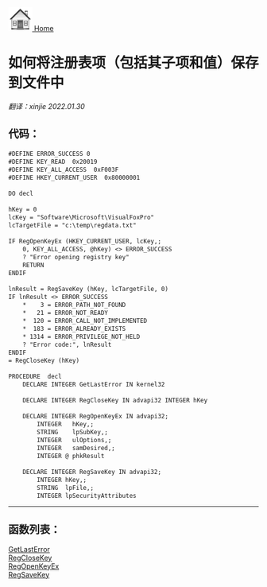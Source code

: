 [<img src="../images/home.png"> Home ](https://github.com/VFPX/Win32API)  

# 如何将注册表项（包括其子项和值）保存到文件中

_翻译：xinjie  2022.01.30_

## 代码：
```foxpro  
#DEFINE ERROR_SUCCESS 0
#DEFINE KEY_READ  0x20019
#DEFINE KEY_ALL_ACCESS  0xF003F
#DEFINE HKEY_CURRENT_USER  0x80000001

DO decl

hKey = 0
lcKey = "Software\Microsoft\VisualFoxPro"
lcTargetFile = "c:\temp\regdata.txt"

IF RegOpenKeyEx (HKEY_CURRENT_USER, lcKey,;
	0, KEY_ALL_ACCESS, @hKey) <> ERROR_SUCCESS
	? "Error opening registry key"
	RETURN
ENDIF

lnResult = RegSaveKey (hKey, lcTargetFile, 0)
IF lnResult <> ERROR_SUCCESS
	*    3 = ERROR_PATH_NOT_FOUND
	*   21 = ERROR_NOT_READY
	*  120 = ERROR_CALL_NOT_IMPLEMENTED
	*  183 = ERROR_ALREADY_EXISTS
	* 1314 = ERROR_PRIVILEGE_NOT_HELD
	? "Error code:", lnResult
ENDIF
= RegCloseKey (hKey)

PROCEDURE  decl
	DECLARE INTEGER GetLastError IN kernel32

	DECLARE INTEGER RegCloseKey IN advapi32 INTEGER hKey

	DECLARE INTEGER RegOpenKeyEx IN advapi32;
		INTEGER   hKey,;
		STRING    lpSubKey,;
		INTEGER   ulOptions,;
		INTEGER   samDesired,;
		INTEGER @ phkResult

	DECLARE INTEGER RegSaveKey IN advapi32;
		INTEGER hKey,;
		STRING  lpFile,;
		INTEGER lpSecurityAttributes  
```  
***  


## 函数列表：
[GetLastError](../libraries/kernel32/GetLastError.md)  
[RegCloseKey](../libraries/advapi32/RegCloseKey.md)  
[RegOpenKeyEx](../libraries/advapi32/RegOpenKeyEx.md)  
[RegSaveKey](../libraries/advapi32/RegSaveKey.md)  
